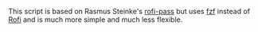 This script is based on Rasmus Steinke's [rofi-pass][] but uses [fzf][] instead of
[Rofi][] and is much more simple and much less flexible.

[rofi-pass]: https://github.com/carnager/rofi-pass
[fzf]: https://github.com/junegunn/fzf
[Rofi]: https://github.com/davatorium/rofi
